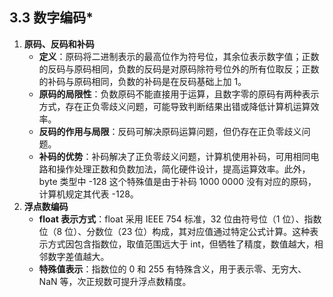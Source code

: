 ## 3.3 数字编码\*

1. **原码、反码和补码**
   - **定义**：原码将二进制表示的最高位作为符号位，其余位表示数字值；正数的反码与原码相同，负数的反码是对原码除符号位外的所有位取反；正数的补码与原码相同，负数的补码是在反码基础上加 1。
   - **原码的局限性**：负数原码不能直接用于运算，且数字零的原码有两种表示方式，存在正负零歧义问题，可能导致判断结果出错或降低计算机运算效率。
   - **反码的作用与局限**：反码可解决原码运算问题，但仍存在正负零歧义问题。
   - **补码的优势**：补码解决了正负零歧义问题，计算机使用补码，可用相同电路和操作处理正数和负数加法，简化硬件设计，提高运算效率。此外，byte 类型中 -128 这个特殊值是由于补码 1000 0000 没有对应的原码，计算机规定其代表 -128。
2. **浮点数编码**
   - **float 表示方式**：float 采用 IEEE 754 标准，32 位由符号位（1 位）、指数位（8 位）、分数位（23 位）构成，其对应值通过特定公式计算。这种表示方式因包含指数位，取值范围远大于 int，但牺牲了精度，数值越大，相邻数字差值越大。
   - **特殊值表示**：指数位的 0 和 255 有特殊含义，用于表示零、无穷大、NaN 等，次正规数可提升浮点数精度。
